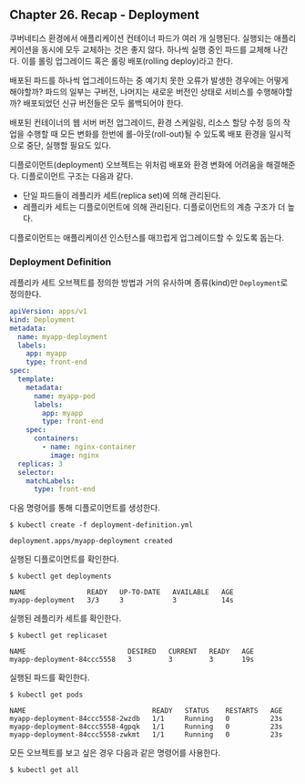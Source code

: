 
## Chapter 26. Recap - Deployment

쿠버네티스 환경에서 애플리케이션 컨테이너 파드가 여러 개 실행된다. 실행되는 애플리케이션을 동시에 모두 교체하는 것은 좋지 않다. 하나씩 실행 중인 파드를 교체해 나간다. 이를 롤링 업그레이드 혹은 롤링 배포(rolling deploy)라고 한다. 

배포된 파드를 하나씩 업그레이드하는 중 예기치 못한 오류가 발생한 경우에는 어떻게 해야할까? 파드의 일부는 구버전, 나머지는 새로운 버전인 상태로 서비스를 수행해야할까? 배포되었던 신규 버전들은 모두 롤백되어야 한다. 

배포된 컨테이너의 웹 서버 버전 업그레이드, 환경 스케일링, 리소스 할당 수정 등의 작업을 수행할 때 모든 변화를 한번에 롤-아웃(roll-out)될 수 있도록 배포 환경을 일시적으로 중단, 실행할 필요도 있다. 

디플로이먼트(deployment) 오브젝트는 위처럼 배포와 환경 변화에 어려움을 해결해준다. 디플로이먼트 구조는 다음과 같다. 

- 단일 파드들이 레플리카 세트(replica set)에 의해 관리된다.
- 레플리카 세트는 디플로이먼트에 의해 관리된다. 디플로이먼트의 계층 구조가 더 높다.

디플로이먼트는 애플리케이션 인스턴스를 매끄럽게 업그레이드할 수 있도록 돕는다. 

### Deployment Definition

레플리카 세트 오브젝트를 정의한 방법과 거의 유사하며 종류(kind)만 `Deployment`로 정의한다.

```yml
apiVersion: apps/v1
kind: Deployment
metadata:
  name: myapp-deployment
  labels:
    app: myapp
    type: front-end
spec:
  template:
    metadata:
      name: myapp-pod
      labels: 
        app: myapp
        type: front-end
    spec:
      containers:
        - name: nginx-container
          image: nginx
  replicas: 3
  selector:
    matchLabels:
      type: front-end
```

다음 명령어를 통해 디플로이먼트를 생성한다.

```
$ kubectl create -f deployment-definition.yml

deployment.apps/myapp-deployment created
```

실행된 디플로이먼트를 확인한다.

```
$ kubectl get deployments

NAME               READY   UP-TO-DATE   AVAILABLE   AGE
myapp-deployment   3/3     3            3           14s
```

실행된 레플리카 세트를 확인한다.

```
$ kubectl get replicaset 

NAME                         DESIRED   CURRENT   READY   AGE
myapp-deployment-84ccc5558   3         3         3       19s
```

실행된 파드를 확인한다.

```
$ kubectl get pods

NAME                               READY   STATUS    RESTARTS   AGE
myapp-deployment-84ccc5558-2wzdb   1/1     Running   0          23s
myapp-deployment-84ccc5558-4gpqk   1/1     Running   0          23s
myapp-deployment-84ccc5558-zwkmt   1/1     Running   0          23s
```

모든 오브젝트를 보고 싶은 경우 다음과 같은 명령어를 사용한다.

```
$ kubectl get all
```